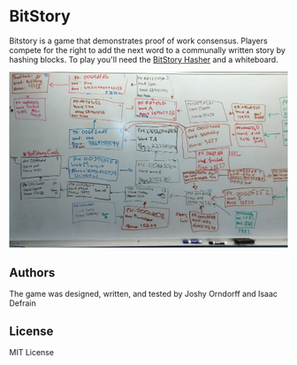 # BitStory

Bitstory is a game that demonstrates proof of work consensus. Players compete for the right to add the next word to a communally written story by hashing blocks. To play you'll need the [BitStory Hasher](https://joshorndorff.github.io/BitStory) and a whiteboard.

![An example game](example.jpg)

## Authors
The game was designed, written, and tested by Joshy Orndorff and Isaac Defrain

## License
MIT License

